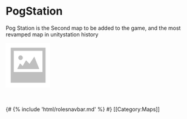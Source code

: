 # PogStation


Pog Station is the Second map to be added to the game, and the most revamped map in unitystation history 

![map](PogStation.png)

​                                                                                                                                                                                                                                        

  {# {% include 'html/rolesnavbar.md' %} #}
[[Category:Maps]]